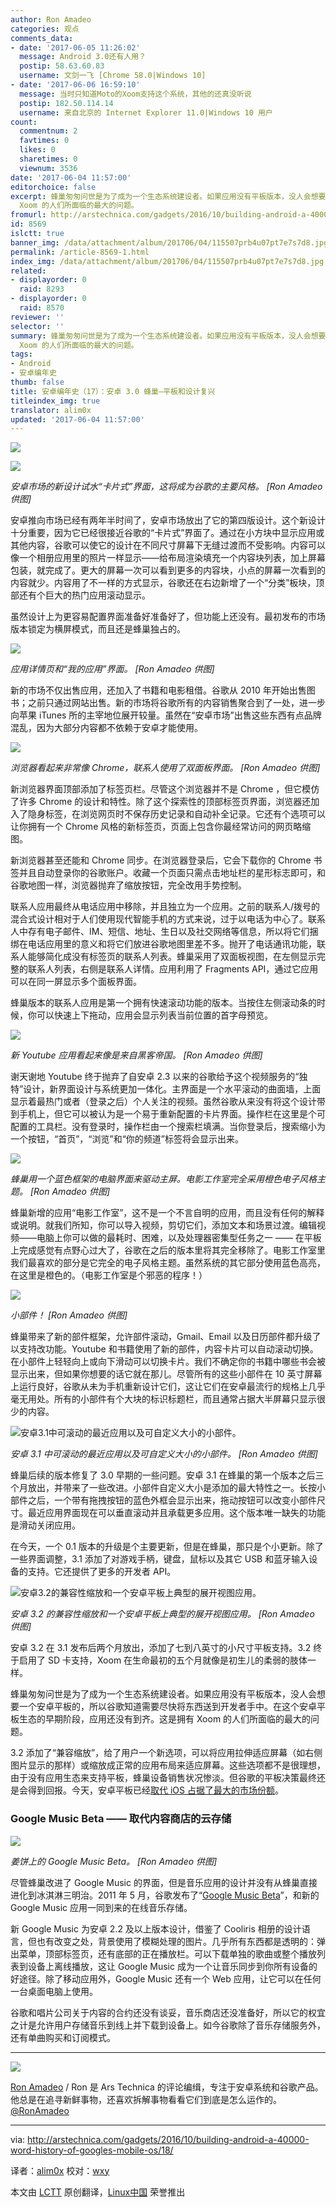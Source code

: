 ```yaml
---
author: Ron Amadeo
categories: 观点
comments_data:
- date: '2017-06-05 11:26:02'
  message: Android 3.0还有人用？
  postip: 58.63.60.83
  username: 文剑一飞 [Chrome 58.0|Windows 10]
- date: '2017-06-06 16:59:10'
  message: 当时只知道Moto的Xoom支持这个系统，其他的还真没听说
  postip: 182.50.114.14
  username: 来自北京的 Internet Explorer 11.0|Windows 10 用户
count:
  commentnum: 2
  favtimes: 0
  likes: 0
  sharetimes: 0
  viewnum: 3536
date: '2017-06-04 11:57:00'
editorchoice: false
excerpt: 蜂巢匆匆问世是为了成为一个生态系统建设者。如果应用没有平板版本，没人会想要一个安卓平板的，所以谷歌知道需要尽快将东西送到开发者手中。在这个安卓平板生态的早期阶段，应用还没有到齐。这是拥有
  Xoom 的人们所面临的最大的问题。
fromurl: http://arstechnica.com/gadgets/2016/10/building-android-a-40000-word-history-of-googles-mobile-os/18/
id: 8569
islctt: true
banner_img: /data/attachment/album/201706/04/115507prb4u07pt7e7s7d8.jpg
permalink: /article-8569-1.html
index_img: /data/attachment/album/201706/04/115507prb4u07pt7e7s7d8.jpg.thumb.jpg
related:
- displayorder: 0
  raid: 8293
- displayorder: 0
  raid: 8570
reviewer: ''
selector: ''
summary: 蜂巢匆匆问世是为了成为一个生态系统建设者。如果应用没有平板版本，没人会想要一个安卓平板的，所以谷歌知道需要尽快将东西送到开发者手中。在这个安卓平板生态的早期阶段，应用还没有到齐。这是拥有
  Xoom 的人们所面临的最大的问题。
tags:
- Android
- 安卓编年史
thumb: false
title: 安卓编年史（17）：安卓 3.0 蜂巢—平板和设计复兴
titleindex_img: true
translator: alim0x
updated: '2017-06-04 11:57:00'
---
```


![](/data/attachment/album/201706/04/115507prb4u07pt7e7s7d8.jpg)


![](/data/attachment/album/201706/04/120432kbqawzdwvddxdw0u.jpg)


*安卓市场的新设计试水“卡片式”界面，这将成为谷歌的主要风格。 [Ron Amadeo 供图]*


安卓推向市场已经有两年半时间了，安卓市场放出了它的第四版设计。这个新设计十分重要，因为它已经很接近谷歌的“卡片式”界面了。通过在小方块中显示应用或其他内容，谷歌可以使它的设计在不同尺寸屏幕下无缝过渡而不受影响。内容可以像一个相册应用里的照片一样显示——给布局渲染填充一个内容块列表，加上屏幕包装，就完成了。更大的屏幕一次可以看到更多的内容块，小点的屏幕一次看到的内容就少。内容用了不一样的方式显示，谷歌还在右边新增了一个“分类”板块，顶部还有个巨大的热门应用滚动显示。


虽然设计上为更容易配置界面准备好准备好了，但功能上还没有。最初发布的市场版本锁定为横屏模式，而且还是蜂巢独占的。


![](/data/attachment/album/201706/04/120512j59q6v995pq9vqe8.jpg)


*应用详情页和“我的应用”界面。 [Ron Amadeo 供图]*


新的市场不仅出售应用，还加入了书籍和电影租借。谷歌从 2010 年开始出售图书；之前只通过网站出售。新的市场将谷歌所有的内容销售聚合到了一处，进一步向苹果 iTunes 所的主宰地位展开较量。虽然在“安卓市场”出售这些东西有点品牌混乱，因为大部分内容都不依赖于安卓才能使用。


![](/data/attachment/album/201706/04/120539vqdg8866d3qzq6i1.jpg)


*浏览器看起来非常像 Chrome，联系人使用了双面板界面。 [Ron Amadeo 供图]*


新浏览器界面顶部添加了标签页栏。尽管这个浏览器并不是 Chrome ，但它模仿了许多 Chrome 的设计和特性。除了这个探索性的顶部标签页界面，浏览器还加入了隐身标签，在浏览网页时不保存历史记录和自动补全记录。它还有个选项可以让你拥有一个 Chrome 风格的新标签页，页面上包含你最经常访问的网页略缩图。


新浏览器甚至还能和 Chrome 同步。在浏览器登录后，它会下载你的 Chrome 书签并且自动登录你的谷歌账户。收藏一个页面只需点击地址栏的星形标志即可，和谷歌地图一样，浏览器抛弃了缩放按钮，完全改用手势控制。


联系人应用最终从电话应用中移除，并且独立为一个应用。之前的联系人/拨号的混合式设计相对于人们使用现代智能手机的方式来说，过于以电话为中心了。联系人中存有电子邮件、IM、短信、地址、生日以及社交网络等信息，所以将它们捆绑在电话应用里的意义和将它们放进谷歌地图里差不多。抛开了电话通讯功能，联系人能够简化成没有标签页的联系人列表。蜂巢采用了双面板视图，在左侧显示完整的联系人列表，右侧是联系人详情。应用利用了 Fragments API，通过它应用可以在同一屏显示多个面板界面。


蜂巢版本的联系人应用是第一个拥有快速滚动功能的版本。当按住左侧滚动条的时候，你可以快速上下拖动，应用会显示列表当前位置的首字母预览。


![](/data/attachment/album/201706/04/120608thxhevsd2tmocmoi.jpg)


*新 Youtube 应用看起来像是来自黑客帝国。 [Ron Amadeo 供图]*


谢天谢地 Youtube 终于抛弃了自安卓 2.3 以来的谷歌给予这个视频服务的“独特”设计，新界面设计与系统更加一体化。主界面是一个水平滚动的曲面墙，上面显示着最热门或者（登录之后）个人关注的视频。虽然谷歌从来没有将这个设计带到手机上，但它可以被认为是一个易于重新配置的卡片界面。操作栏在这里是个可配置的工具栏。没有登录时，操作栏由一个搜索栏填满。当你登录后，搜索缩小为一个按钮，“首页”，“浏览”和“你的频道”标签将会显示出来。


![](/data/attachment/album/201706/04/120651zrd6zndufhw87awf.jpg)


*蜂巢用一个蓝色框架的电脑界面来驱动主屏。电影工作室完全采用橙色电子风格主题。 [Ron Amadeo 供图]*


蜂巢新增的应用“电影工作室”，这不是一个不言自明的应用，而且没有任何的解释或说明。就我们所知，你可以导入视频，剪切它们，添加文本和场景过渡。编辑视频——电脑上你可以做的最耗时、困难，以及处理器密集型任务之一 —— 在平板上完成感觉有点野心过大了，谷歌在之后的版本里将其完全移除了。电影工作室里我们最喜欢的部分是它完全的电子风格主题。虽然系统的其它部分使用蓝色高亮，在这里是橙色的。（电影工作室是个邪恶的程序！）


![](/data/attachment/album/201706/04/120739ffrxsc806zr21b04.jpg)


*小部件！ [Ron Amadeo 供图]*


蜂巢带来了新的部件框架，允许部件滚动，Gmail、Email 以及日历部件都升级了以支持改功能。Youtube 和书籍使用了新的部件，内容卡片可以自动滚动切换。在小部件上轻轻向上或向下滑动可以切换卡片。我们不确定你的书籍中哪些书会被显示出来，但如果你想要的话它就在那儿。尽管所有的这些小部件在 10 英寸屏幕上运行良好，谷歌从未为手机重新设计它们，这让它们在安卓最流行的规格上几乎毫无用处。所有的小部件有个大块的标识标题栏，而且通常占据大半屏幕只显示很少的内容。


![安卓3.1中可滚动的最近应用以及可自定义大小的小部件。](/data/attachment/album/201706/04/115732on98684jf8646fjf.jpg)


*安卓 3.1 中可滚动的最近应用以及可自定义大小的小部件。 [Ron Amadeo 供图]*


蜂巢后续的版本修复了 3.0 早期的一些问题。安卓 3.1 在蜂巢的第一个版本之后三个月放出，并带来了一些改进。小部件自定义大小是添加的最大特性之一。长按小部件之后，一个带有拖拽按钮的蓝色外框会显示出来，拖动按钮可以改变小部件尺寸。最近应用界面现在可以垂直滚动并且承载更多应用。这个版本唯一缺失的功能是滑动关闭应用。


在今天，一个 0.1 版本的升级是个主要更新，但是在蜂巢，那只是个小更新。除了一些界面调整，3.1 添加了对游戏手柄，键盘，鼠标以及其它 USB 和蓝牙输入设备的支持。它还提供了更多的开发者 API。


![安卓3.2的兼容性缩放和一个安卓平板上典型的展开视图应用。](/data/attachment/album/201706/04/115733ki8aa0vkazuak11k.jpg)


*安卓 3.2 的兼容性缩放和一个安卓平板上典型的展开视图应用。 [Ron Amadeo 供图]*


安卓 3.2 在 3.1 发布后两个月放出，添加了七到八英寸的小尺寸平板支持。3.2 终于启用了 SD 卡支持，Xoom 在生命最初的五个月就像是初生儿的柔弱的肢体一样。


蜂巢匆匆问世是为了成为一个生态系统建设者。如果应用没有平板版本，没人会想要一个安卓平板的，所以谷歌知道需要尽快将东西送到开发者手中。在这个安卓平板生态的早期阶段，应用还没有到齐。这是拥有 Xoom 的人们所面临的最大的问题。


3.2 添加了“兼容缩放”，给了用户一个新选项，可以将应用拉伸适应屏幕（如右侧图片显示的那样）或缩放成正常的应用布局来适应屏幕。这些选项都不是很理想，由于没有应用生态来支持平板，蜂巢设备销售状况惨淡。但谷歌的平板决策最终还是会得到回报。今天，安卓平板已经[取代 iOS 占据了最大的市场份额](http://techcrunch.com/2014/03/03/gartner-195m-tablets-sold-in-2013-android-grabs-top-spot-from-ipad-with-62-share/)。


### Google Music Beta —— 取代内容商店的云存储


![](/data/attachment/album/201706/04/122029qa7t77af1azt5myf.jpg)


*姜饼上的 Google Music Beta。 [Ron Amadeo 供图]*


尽管蜂巢改进了 Google Music 的界面，但是音乐应用的设计并没有从蜂巢直接进化到冰淇淋三明治。2011 年 5 月，谷歌发布了“[Google Music Beta](http://arstechnica.com/gadgets/2011/05/hands-on-grooving-on-the-go-with-impressive-google-music-beta/)”，和新的 Google Music 应用一同到来的在线音乐存储。


新 Google Music 为安卓 2.2 及以上版本设计，借鉴了 Cooliris 相册的设计语言，但也有改变之处，背景使用了模糊处理的图片。几乎所有东西都是透明的：弹出菜单，顶部标签页，还有底部的正在播放栏。可以下载单独的歌曲或整个播放列表到设备上离线播放，这让 Google Music 成为一个让音乐同步到你所有设备的好途径。除了移动应用外，Google Music 还有一个 Web 应用，让它可以在任何一台桌面电脑上使用。


谷歌和唱片公司关于内容的合约还没有谈妥，音乐商店还没准备好，所以它的权宜之计是允许用户存储音乐到线上并下载到设备上。如今谷歌除了音乐存储服务外，还有单曲购买和订阅模式。




---


![](/data/attachment/album/201706/04/115734xag6aagzczem6et8.jpg)


[Ron Amadeo](http://arstechnica.com/author/ronamadeo) / Ron 是 Ars Technica 的评论编缉，专注于安卓系统和谷歌产品。他总是在追寻新鲜事物，还喜欢拆解事物看看它们到底是怎么运作的。[@RonAmadeo](https://twitter.com/RonAmadeo)




---


via: <http://arstechnica.com/gadgets/2016/10/building-android-a-40000-word-history-of-googles-mobile-os/18/>


译者：[alim0x](https://github.com/alim0x) 校对：[wxy](https://github.com/wxy)


本文由 [LCTT](https://github.com/LCTT/TranslateProject) 原创翻译，[Linux中国](http://linux.cn/) 荣誉推出
